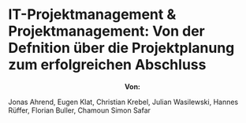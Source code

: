 ﻿# IT-Projektmanagement & Projektmanagement: Von der Defnition über die Projektplanung zum erfolgreichen Abschluss


<center> <b> Von: </b> </center> 
<p>Jonas Ahrend,
Eugen Klat,
Christian Krebel,
Julian Wasilewski,
Hannes Rüffer,
Florian Buller,
Chamoun Simon Safar</p>